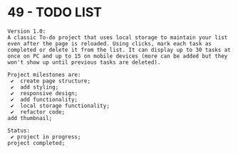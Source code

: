 # 49 - TODO LIST

    Version 1.0:
    A classic To-do project that uses local storage to maintain your list even after the page is reloaded. Using clicks, mark each task as completed or delete it from the list. It can display up to 30 tasks at once on PC and up to 15 on mobile devices (more can be added but they won't show up until previous tasks are deleted).

    Project milestones are:
     ✔  create page structure;
     ✔  add styling;
     ✔  responsive design;
     ✔  add functionality;
     ✔  local storage functionality;
     ✔  refactor code;
    add thumbnail;

    Status:
     ✔ project in progress;
    project completed;
